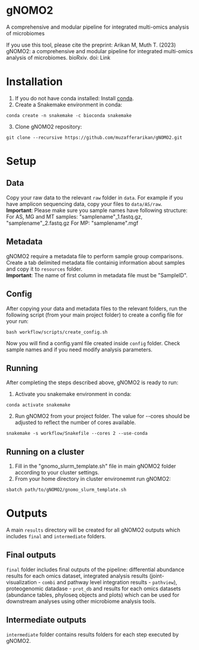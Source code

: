 # gNOMO2
A comprehensive and modular pipeline for integrated multi-omics analysis of microbiomes

If you use this tool, please cite the preprint:
Arikan M, Muth T. (2023) gNOMO2: a comprehensive and modular pipeline for integrated 
multi-omics analysis of microbiomes. bioRxiv. doi: Link

# Installation
1. If you do not have conda installed: Install [conda](https://conda.io/projects/conda/en/latest/user-guide/install/index.html).
2. Create a Snakemake environment in conda:
```
conda create -n snakemake -c bioconda snakemake
```
3. Clone gNOMO2 repository:
```
git clone --recursive https://github.com/muzafferarikan/gNOMO2.git
```

# Setup
## Data
Copy your raw data to the relevant `raw` folder in `data`. For example if you have amplicon sequencing data, copy your files to `data/AS/raw`.  
**Important**: Please make sure you sample names have following structure: 
For AS, MG and MT samples: "samplename"_1.fastq.gz, "samplename"_2.fastq.gz
For MP: "samplename".mgf

## Metadata
gNOMO2 require a metadata file to perform sample group comparisons. Create a tab delimited metadata file containig information about samples and copy it to `resources` folder.  
**Important**: The name of first column in metadata file must be "SampleID".

## Config
After copying your data and metadata files to the relevant folders, run the following script (from your main project folder) to create a config file for your run: 
```
bash workflow/scripts/create_config.sh
```
Now you will find a config.yaml file created inside `config` folder. Check sample names and if you need modify analysis parameters.

## Running
After completing the steps described above, gNOMO2 is ready to run:
1. Activate you snakemake environment in conda:
```
conda activate snakemake
```
2. Run gNOMO2 from your project folder. The value for --cores should be adjusted to reflect the number of cores available. 
```
snakemake -s workflow/Snakefile --cores 2 --use-conda
```

## Running on a cluster
1. Fill in the "gnomo_slurm_template.sh" file in main gNOMO2 folder according to your cluster settings.
2. From your home directory in cluster environemnt run gNOMO2:
```
sbatch path/to/gNOMO2/gnomo_slurm_template.sh
```

# Outputs
A main `results` directory will be created for all gNOMO2 outputs which includes `final` and `intermediate` folders. 
## Final outputs
`final` folder includes final outputs of the pipeline: differential abundance results for each omics dataset, integrated analysis results (joint-visualization - `combi` and pathway level integration results - `pathview`), proteogenomic datadase - `prot_db` and results for each omics datasets (abundance tables, phyloseq objects and plots) which can be used for downstream analyses using other microbiome analysis tools. 

## Intermediate outputs
`intermediate` folder contains results folders for each step executed by gNOMO2. 
